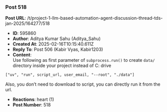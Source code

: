 ### Post 518
**Post URL**: /t/project-1-llm-based-automation-agent-discussion-thread-tds-jan-2025/164277/518
- **ID**: 595860
- **Author**: Aditya Kumar Sahu (Aditya_Sahu)
- **Created At**: 2025-02-16T10:15:40.611Z
- **Reply To**: Post 506 (Kabir Vyas, Kabir1203)
- **Content**:  
  Use following as first parameter of <code>subprocess.run()</code> to create <code>data/</code> directory inside your project instead of C: drive
<pre data-code-wrap="python"><code class="lang-python">["uv", "run", script_url, user_email, "--root", "./data"]
</code></pre>
Also, you don’t need to download to script, you can directly run it from the url.
- **Reactions**: heart (1)
- **Post Number**: 518

